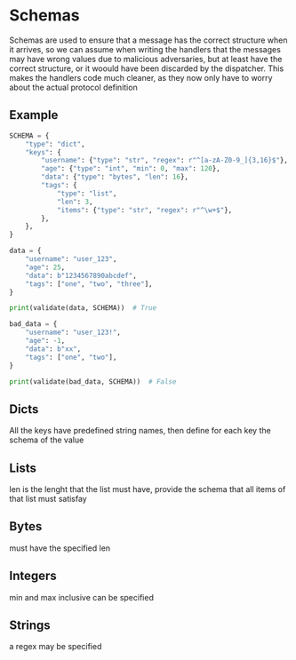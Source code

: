 # Schemas

Schemas are used to ensure that a message has the correct structure when it arrives, so we can assume when writing the handlers that the messages may have wrong values due to malicious adversaries, but at least have the correct structure, or it woould have been discarded by the dispatcher. This makes the handlers code much cleaner, as they now only have to worry about the actual protocol definition

## Example


```python
SCHEMA = {
    "type": "dict",
    "keys": {
        "username": {"type": "str", "regex": r"^[a-zA-Z0-9_]{3,16}$"},
        "age": {"type": "int", "min": 0, "max": 120},
        "data": {"type": "bytes", "len": 16},
        "tags": {
            "type": "list",
            "len": 3,
            "items": {"type": "str", "regex": r"^\w+$"},
        },
    },
}

data = {
    "username": "user_123",
    "age": 25,
    "data": b"1234567890abcdef",
    "tags": ["one", "two", "three"],
}

print(validate(data, SCHEMA))  # True

bad_data = {
    "username": "user_123!",
    "age": -1,
    "data": b"xx",
    "tags": ["one", "two"],
}

print(validate(bad_data, SCHEMA))  # False
```


## Dicts

All the keys have predefined string names, then define for each key the schema of the value

## Lists

len is the lenght that the list must have, provide the schema that all items of that list must satisfay

## Bytes

must have the specified len

## Integers

min and max inclusive can be specified

## Strings

a regex may be specified
